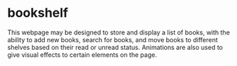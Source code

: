 # bookshelf
This webpage may be designed to store and display a list of books, with the ability to add new books, search for books, and move books to different shelves based on their read or unread status. Animations are also used to give visual effects to certain elements on the page.
